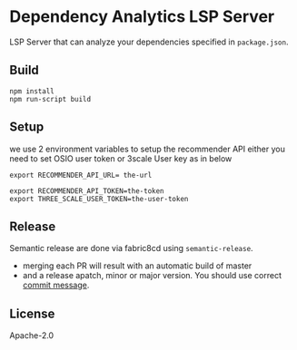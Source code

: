 # Dependency Analytics LSP Server

LSP Server that can analyze your dependencies specified in `package.json`.

## Build

```
npm install
npm run-script build
```
## Setup

we use 2 environment variables to setup the recommender API either you need to set OSIO user token or 3scale User key as in below

```
export RECOMMENDER_API_URL= the-url
```

```
export RECOMMENDER_API_TOKEN=the-token
export THREE_SCALE_USER_TOKEN=the-user-token
```

## Release

Semantic release are done via fabric8cd using `semantic-release`.
- merging each PR will result with an automatic build of master
- and a release apatch, minor or major version. You should use correct [commit message](https://github.com/semantic-release/semantic-release#commit-message-format).

## License

Apache-2.0 
 
